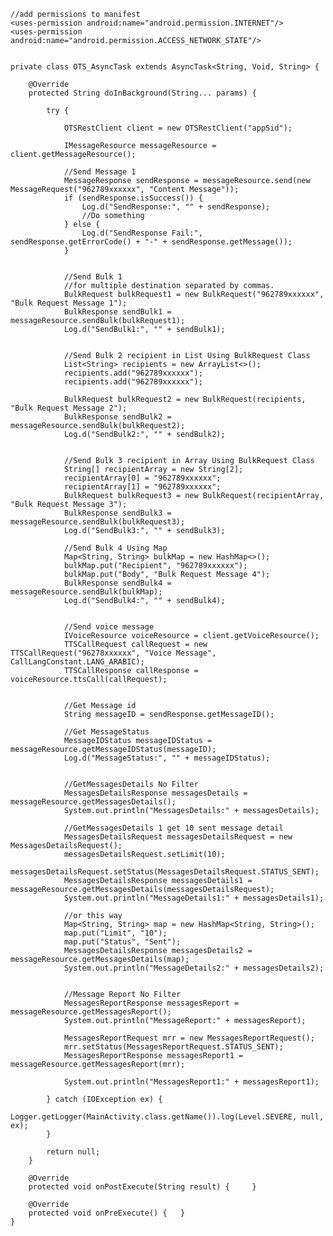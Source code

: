 
    //add permissions to manifest
    <uses-permission android:name="android.permission.INTERNET"/>
    <uses-permission android:name="android.permission.ACCESS_NETWORK_STATE"/>
    
  
    private class OTS_AsyncTask extends AsyncTask<String, Void, String> {

        @Override
        protected String doInBackground(String... params) {

            try {

                OTSRestClient client = new OTSRestClient("appSid");

                IMessageResource messageResource = client.getMessageResource();

                //Send Message 1
                MessageResponse sendResponse = messageResource.send(new MessageRequest("962789xxxxxx", "Content Message"));
                if (sendResponse.isSuccess()) {
                    Log.d("SendResponse:", "" + sendResponse);
                    //Do something
                } else {
                    Log.d("SendResponse Fail:", sendResponse.getErrorCode() + "-" + sendResponse.getMessage());
                }


                //Send Bulk 1
                //for multiple destination separated by commas.
                BulkRequest bulkRequest1 = new BulkRequest("962789xxxxxx", "Bulk Request Message 1");
                BulkResponse sendBulk1 = messageResource.sendBulk(bulkRequest1);
                Log.d("SendBulk1:", "" + sendBulk1);


                //Send Bulk 2 recipient in List Using BulkRequest Class
                List<String> recipients = new ArrayList<>();
                recipients.add("962789xxxxxx");
                recipients.add("962789xxxxxx");

                BulkRequest bulkRequest2 = new BulkRequest(recipients, "Bulk Request Message 2");
                BulkResponse sendBulk2 = messageResource.sendBulk(bulkRequest2);
                Log.d("SendBulk2:", "" + sendBulk2);


                //Send Bulk 3 recipient in Array Using BulkRequest Class
                String[] recipientArray = new String[2];
                recipientArray[0] = "962789xxxxxx";
                recipientArray[1] = "962789xxxxxx";
                BulkRequest bulkRequest3 = new BulkRequest(recipientArray, "Bulk Request Message 3");
                BulkResponse sendBulk3 = messageResource.sendBulk(bulkRequest3);
                Log.d("SendBulk3:", "" + sendBulk3);

                //Send Bulk 4 Using Map
                Map<String, String> bulkMap = new HashMap<>();
                bulkMap.put("Recipient", "962789xxxxxx");
                bulkMap.put("Body", "Bulk Request Message 4");
                BulkResponse sendBulk4 = messageResource.sendBulk(bulkMap);
                Log.d("SendBulk4:", "" + sendBulk4);


                //Send voice message
                IVoiceResource voiceResource = client.getVoiceResource();
                TTSCallRequest callRequest = new TTSCallRequest("96278xxxxxx", "Voice Message", CallLangConstant.LANG_ARABIC);
                TTSCallResponse callResponse = voiceResource.ttsCall(callRequest);


                //Get Message id
                String messageID = sendResponse.getMessageID();

                //Get MessageStatus
                MessageIDStatus messageIDStatus = messageResource.getMessageIDStatus(messageID);
                Log.d("MessageStatus:", "" + messageIDStatus);


                //GetMessagesDetails No Filter
                MessagesDetailsResponse messagesDetails = messageResource.getMessagesDetails();
                System.out.println("MessagesDetails:" + messagesDetails);

                //GetMessagesDetails 1 get 10 sent message detail
                MessagesDetailsRequest messagesDetailsRequest = new MessagesDetailsRequest();
                messagesDetailsRequest.setLimit(10);
                messagesDetailsRequest.setStatus(MessagesDetailsRequest.STATUS_SENT);
                MessagesDetailsResponse messagesDetails1 = messageResource.getMessagesDetails(messagesDetailsRequest);
                System.out.println("MessageDetails1:" + messagesDetails1);

                //or this way
                Map<String, String> map = new HashMap<String, String>();
                map.put("Limit", "10");
                map.put("Status", "Sent");
                MessagesDetailsResponse messagesDetails2 = messageResource.getMessagesDetails(map);
                System.out.println("MessageDetails2:" + messagesDetails2);


                //Message Report No Filter
                MessagesReportResponse messagesReport = messageResource.getMessagesReport();
                System.out.println("MessageReport:" + messagesReport);

                MessagesReportRequest mrr = new MessagesReportRequest();
                mrr.setStatus(MessagesReportRequest.STATUS_SENT);
                MessagesReportResponse messagesReport1 = messageResource.getMessagesReport(mrr);

                System.out.println("MessagesReport1:" + messagesReport1);

            } catch (IOException ex) {
                Logger.getLogger(MainActivity.class.getName()).log(Level.SEVERE, null, ex);
            }

            return null;
        }

        @Override
        protected void onPostExecute(String result) {     }

        @Override
        protected void onPreExecute() {   }
    }
